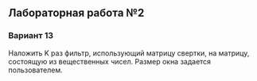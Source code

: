## Лабораторная работа №2

### Вариант 13

Наложить K раз фильтр, использующий матрицу свертки, на матрицу, состоящую из вещественных чисел. Размер окна задается пользователем.
